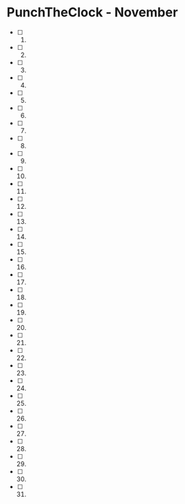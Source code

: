 # PunchTheClock - November

- [ ] 1. ​
- [ ] 2. ​
- [ ] 3. ​
- [ ] 4. ​
- [ ] 5. ​
- [ ] 6. ​
- [ ] 7. ​
- [ ] 8. ​
- [ ] 9. ​
- [ ] 10.
- [ ] 11. ​
- [ ] 12. ​
- [ ] 13. ​
- [ ] 14. ​
- [ ] 15. ​
- [ ] 16.  ​
- [ ] 17.
- [ ] 18.
- [ ] 19.
- [ ] 20. ​
- [ ] 21. ​
- [ ] 22.
- [ ] 23. ​
- [ ] 24. ​
- [ ] 25.  ​
- [ ] 26. ​
- [ ] 27. ​
- [ ] 28. ​
- [ ] 29. ​
- [ ] 30. ​
- [ ] 31. ​



















